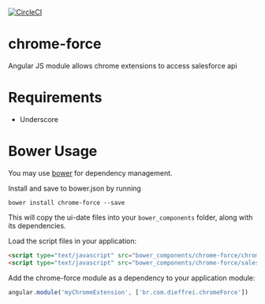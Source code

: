 [![CircleCI](https://circleci.com/gh/dieffrei/chrome-force/tree/master.svg?style=svg)](https://circleci.com/gh/dieffrei/chrome-force/tree/master)

# chrome-force
Angular JS module allows chrome extensions to access salesforce api


# Requirements

- Underscore

# Bower Usage

You may use [bower](http://bower.io/) for dependency management.

Install and save to bower.json by running

    bower install chrome-force --save

This will copy the ui-date files into your `bower_components` folder, along with its dependencies.

Load the script files in your application:

```html
<script type="text/javascript" src="bower_components/chrome-force/chromeforce.js"></script>
<script type="text/javascript" src="bower_components/chrome-force/salesforce-api.js"></script>

```

Add the chrome-force module as a dependency to your application module:

```js
angular.module('myChromeExtension', ['br.com.dieffrei.chromeForce'])
```
